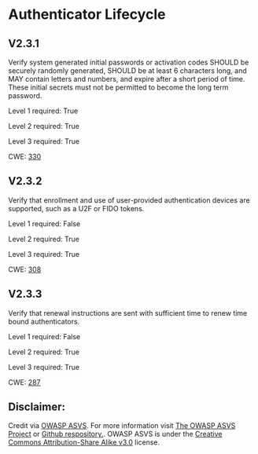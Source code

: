 # Authenticator Lifecycle

## V2.3.1

Verify system generated initial passwords or activation codes SHOULD be securely randomly generated, SHOULD be at least 6 characters long, and MAY contain letters and numbers, and expire after a short period of time. These initial secrets must not be permitted to become the long term password.

Level 1 required: True

Level 2 required: True

Level 3 required: True

CWE: [330](https://cwe.mitre.org/data/definitions/330)

## V2.3.2

Verify that enrollment and use of user-provided authentication devices are supported, such as a U2F or FIDO tokens.

Level 1 required: False

Level 2 required: True

Level 3 required: True

CWE: [308](https://cwe.mitre.org/data/definitions/308)

## V2.3.3

Verify that renewal instructions are sent with sufficient time to renew time bound authenticators.

Level 1 required: False

Level 2 required: True

Level 3 required: True

CWE: [287](https://cwe.mitre.org/data/definitions/287)



## Disclaimer:

Credit via [OWASP ASVS](https://owasp.org/www-project-application-security-verification-standard/). For more information visit [The OWASP ASVS Project](https://owasp.org/www-project-application-security-verification-standard/) or [Github respository.](https://github.com/OWASP/ASVS). OWASP ASVS is under the [Creative Commons Attribution-Share Alike v3.0](https://creativecommons.org/licenses/by-sa/3.0/) license.
